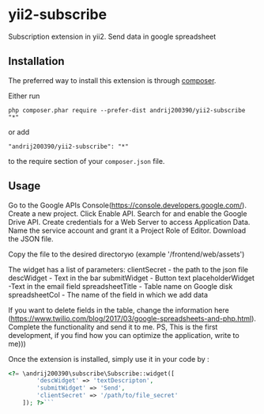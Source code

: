 yii2-subscribe
==============
Subscription extension in yii2. Send data in google spreadsheet

Installation
------------

The preferred way to install this extension is through [composer](http://getcomposer.org/download/).

Either run

```
php composer.phar require --prefer-dist andrij200390/yii2-subscribe "*"
```

or add

```
"andrij200390/yii2-subscribe": "*"
```

to the require section of your `composer.json` file.


Usage
-----
Go to the Google APIs Console(https://console.developers.google.com/).
Create a new project.
Click Enable API. 
Search for and enable the Google Drive API.
Create credentials for a Web Server to access Application Data.
Name the service account and grant it a Project Role of Editor.
Download the JSON file.

Copy the file to the desired directoryю (example '/frontend/web/assets')

The widget has a list of parameters:
clientSecret - the path to the json file 
descWidget - Text in the bar
submitWidget - Button text
placeholderWidget -Text in the email field
spreadsheetTitle - Table name on Google disk
spreadsheetCol - The name of the field in which we add data



If you want to delete fields in the table, change the information here (https://www.twilio.com/blog/2017/03/google-spreadsheets-and-php.html). Complete the functionality and send it to me.
PS, This is the first development, if you find how you can optimize the application, write to me)))


Once the extension is installed, simply use it in your code by  :

```php
<?= \andrij200390\subscribe\Subscribe::widget([
        'descWidget' => 'textDescripton',
        'submitWidget' => 'Send',
        'clientSecret' => '/path/to/file_secret'
    ]); ?>```


